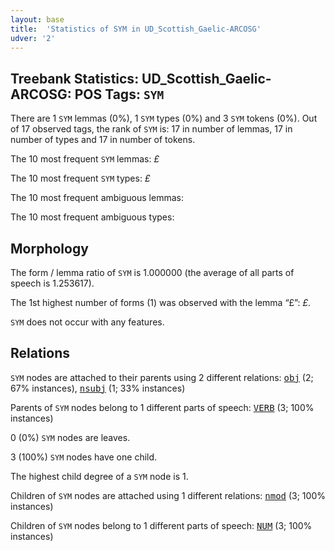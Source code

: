 ```yaml
---
layout: base
title:  'Statistics of SYM in UD_Scottish_Gaelic-ARCOSG'
udver: '2'
---
```


## Treebank Statistics: UD_Scottish_Gaelic-ARCOSG: POS Tags: `SYM`

There are 1 `SYM` lemmas (0%), 1 `SYM` types (0%) and 3 `SYM` tokens (0%).
Out of 17 observed tags, the rank of `SYM` is: 17 in number of lemmas, 17 in number of types and 17 in number of tokens.

The 10 most frequent `SYM` lemmas: <em>£</em>

The 10 most frequent `SYM` types:  <em>£</em>

The 10 most frequent ambiguous lemmas: 

The 10 most frequent ambiguous types:  



## Morphology

The form / lemma ratio of `SYM` is 1.000000 (the average of all parts of speech is 1.253617).

The 1st highest number of forms (1) was observed with the lemma “£”: <em>£</em>.

`SYM` does not occur with any features.


## Relations

`SYM` nodes are attached to their parents using 2 different relations: <tt><a href="gd_arcosg-dep-obj.html">obj</a></tt> (2; 67% instances), <tt><a href="gd_arcosg-dep-nsubj.html">nsubj</a></tt> (1; 33% instances)

Parents of `SYM` nodes belong to 1 different parts of speech: <tt><a href="gd_arcosg-pos-VERB.html">VERB</a></tt> (3; 100% instances)

0 (0%) `SYM` nodes are leaves.

3 (100%) `SYM` nodes have one child.

The highest child degree of a `SYM` node is 1.

Children of `SYM` nodes are attached using 1 different relations: <tt><a href="gd_arcosg-dep-nmod.html">nmod</a></tt> (3; 100% instances)

Children of `SYM` nodes belong to 1 different parts of speech: <tt><a href="gd_arcosg-pos-NUM.html">NUM</a></tt> (3; 100% instances)

